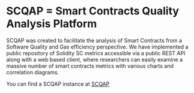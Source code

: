 # SCQAP = Smart Contracts Quality Analysis Platform
SCQAP was created to facilitate the analysis of Smart Contracts from a Software Quality and Gas efficiency perspective. We have implemented a public repository of Solidity SC metrics accessible via a public REST API along with a web based client, where researchers can easily examine a massive number of smart contracts metrics with various charts and correlation diagrams.

You can find a SCQAP instance at <a href="http://scqap.se.uom.gr/index.php">SCQAP</a>
